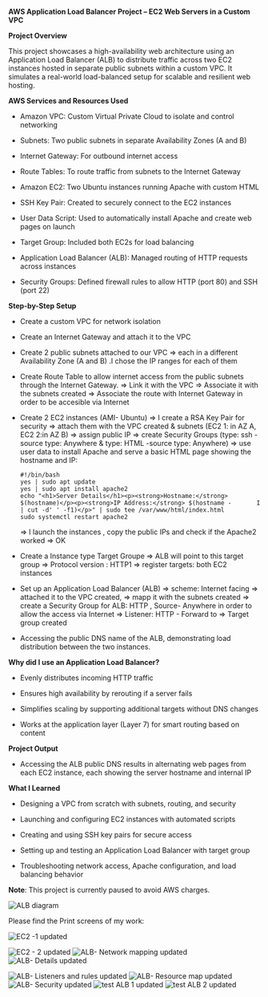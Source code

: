**AWS Application Load Balancer Project – EC2 Web Servers in a Custom VPC**

**Project Overview**

This project showcases a high-availability web architecture using an Application Load Balancer (ALB) to distribute traffic across two EC2 instances hosted in separate public subnets within a custom VPC.
It simulates a real-world load-balanced setup for scalable and resilient web hosting.

**AWS Services and Resources Used**

- Amazon VPC: Custom Virtual Private Cloud to isolate and control networking

- Subnets: Two public subnets in separate Availability Zones (A and B)

- Internet Gateway: For outbound internet access

- Route Tables: To route traffic from subnets to the Internet Gateway

- Amazon EC2: Two Ubuntu instances running Apache with custom HTML

- SSH Key Pair: Created to securely connect to the EC2 instances

- User Data Script: Used to automatically install Apache and create web pages on launch

- Target Group: Included both EC2s for load balancing

- Application Load Balancer (ALB): Managed routing of HTTP requests across instances

- Security Groups: Defined firewall rules to allow HTTP (port 80) and SSH (port 22)

**Step-by-Step Setup**

- Create a custom VPC for network isolation

- Create an Internet Gateway and attach it to the VPC
  
- Create 2 public subnets attached to our VPC => each in a different Availability Zone (A and B) .I chose the IP ranges for each of them
  
- Create Route Table to allow internet access from the public subnets through the Internet Gateway.
      => Link it with the VPC
      => Associate it with the subnets created
      => Associate the route with Internet Gateway in order to be accesible via Internet

- Create 2 EC2 instances (AMI- Ubuntu)
      => I create a RSA Key Pair for security
      => attach them with the VPC created & subnets (EC2 1: in AZ A, EC2 2:in AZ B)
      => assign public IP
      => create Security Groups (type: ssh -source type: Anywhere  & type: HTML -source type: Anywhere)
      => use user data to install Apache and serve a basic HTML page showing the hostname and IP:

      #!/bin/bash
      yes | sudo apt update
      yes | sudo apt install apache2
      echo "<h1>Server Details</h1><p><strong>Hostname:</strong> $(hostname)</p><p><strong>IP Address:</strong> $(hostname -       I | cut -d' ' -f1)</p>" | sudo tee /var/www/html/index.html
      sudo systemctl restart apache2

   => I launch the instances , copy the public IPs and check if the Apache2 worked => OK

- Create a Instance type Target Groupe =>  ALB will point to this target group
    => Protocol version : HTTP1
    => register targets: both EC2 instances
 

- Set up an Application Load Balancer (ALB)
   => scheme: Internet facing
   => attached it to the VPC created,
   => mapp it with the subnets created
   => create a Security Group for ALB: HTTP , Source- Anywhere in order to allow the access via Internet
   => Listener: HTTP - Forward to => Target group created

-  Accessing the public DNS name of the ALB, demonstrating load distribution between the two instances.


**Why did I use an Application Load Balancer?**

- Evenly distributes incoming HTTP traffic

- Ensures high availability by rerouting if a server fails

- Simplifies scaling by supporting additional targets without DNS changes

- Works at the application layer (Layer 7) for smart routing based on content

 **Project Output**
- Accessing the ALB public DNS results in alternating web pages from each EC2 instance, each showing the server hostname and internal IP

**What I Learned**

- Designing a VPC from scratch with subnets, routing, and security

- Launching and configuring EC2 instances with automated scripts

- Creating and using SSH key pairs for secure access

- Setting up and testing an Application Load Balancer with target group

- Troubleshooting network access, Apache configuration, and load balancing behavior

**Note**: This project is currently paused to avoid AWS charges. 

![ALB diagram](https://github.com/user-attachments/assets/21282d00-d2fb-4558-8b16-9394f5587813)

Please find the Print screens of my work:


![EC2 -1 updated](https://github.com/user-attachments/assets/0cb3b7ca-d6c7-4c3f-b3e4-3d62ce44af53)


![EC2 - 2 updated](https://github.com/user-attachments/assets/415be22f-b927-4edf-bb03-6cb48839cbaa)
![ALB- Network mapping updated](https://github.com/user-attachments/assets/1abd1190-36cf-4308-a3b5-192896f1ea67)
![ALB- Details updated](https://github.com/user-attachments/assets/9fd897cc-ab11-47b2-8cef-a7d345a97714)

![ALB- Listeners and rules updated](https://github.com/user-attachments/assets/647e15f3-f896-4ba9-bbe2-9917dbbcb4d3)
![ALB- Resource map updated](https://github.com/user-attachments/assets/1f484739-d198-46d7-b1ba-7bf26e3c1c3d)
![ALB- Security updated](https://github.com/user-attachments/assets/7dd9ead4-b4b7-4f8d-a6ca-27104496db26)
![test ALB 1 updated](https://github.com/user-attachments/assets/937f831c-fc10-4d53-b9e6-ba8ebbc3403c)
![test ALB 2 updated](https://github.com/user-attachments/assets/a3cc6c7f-2fbf-44ad-b493-c5ddf9c33cc1)
